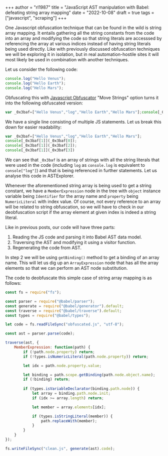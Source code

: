 +++
author = "rl1987"
title = "JavaScript AST manipulation with Babel: defeating string array mapping"
date = "2022-10-08"
draft = true
tags = ["javascript", "scraping"]
+++

One Javascript obfuscation technique that can be found in the wild is string array mapping.
It entails gathering all the string constants from the code into an array and modifying the
code so that string literals are accesssed by referencing the array at various indices instead
of having string literals being used directly. Like with previously discussed obfuscation techniques
we will be exploring it in isolation, but in real automation-hostile sites it will most likely be
used in combination with another techniques.

Let us consider the following code:

```javascript
console.log("Hello Venus");
console.log("Hello Earth");
console.log("Hello Mars");
```

Obfuscating this with [Javascript Obfuscator](https://javascriptobfuscator.com/Javascript-Obfuscator.aspx)
"Move Strings" option turns it into the following obfuscated version:

```javascript
var _0x3baf=["Hello Venus","log","Hello Earth","Hello Mars"];console[_0x3baf[1]](_0x3baf[0]);console[_0x3baf[1]](_0x3baf[2]);console[_0x3baf[1]](_0x3baf[3])
```

We have a single line consisting of multiple JS statements. Let us break this down for easier readability:

```javascript
var _0x3baf=["Hello Venus","log","Hello Earth","Hello Mars"];
console[_0x3baf[1]](_0x3baf[0]);
console[_0x3baf[1]](_0x3baf[2]);
console[_0x3baf[1]](_0x3baf[3])
```

We can see that `_0x3baf` is an array of strings with all the string literals that were used in the
code (including `log` as `console.log` is equivalent to `console["log"]`) and that is being referenced
in further statements. Let us analyse this code in ASTExplorer.

Whenever the aforementioned string array is being used to get a string constant, we have a `MemberExpression`
node in the tree with `object` instance variable being `Identifier` for the array name and `property` being
`NumericLiteral` with index value. Of course, not every reference to an array will be related to string
obfuscation, so we will have to check in our deobfuscation script if the array element at given index is indeed
a string literal.

Like in previous posts, our code will have three parts:

1. Reading the JS code and parsing it into Babel AST data model.
2. Traversing the AST and modifying it using a visitor function.
3. Regenerating the code from AST.

In step 2 we will be using `getBinding()` method to get a binding of an array name. This will let us dig up
an `ArrayExpression` node that has all the array elements so that we can perform an AST node substitution.

The code to deobfuscate this simple case of string array mapping is as follows:

```javascript
const fs = require("fs");

const parser = require("@babel/parser");
const generate = require("@babel/generator").default;
const traverse = require("@babel/traverse").default;
const types = require("@babel/types");

let code = fs.readFileSync("obfuscated.js", "utf-8");

const ast = parser.parse(code);

traverse(ast, {
    MemberExpression: function(path) {
        if (!path.node.property) return;
        if (!types.isNumericLiteral(path.node.property)) return;

        let idx = path.node.property.value;

        let binding = path.scope.getBinding(path.node.object.name);
        if (!binding) return;
        
        if (types.isVariableDeclarator(binding.path.node)) {
            let array = binding.path.node.init;
            if (idx >= array.length) return;

            let member = array.elements[idx];

            if (types.isStringLiteral(member)) {
                path.replaceWith(member);
            }
        }
    }
});

fs.writeFileSync("clean.js", generate(ast).code);

```


